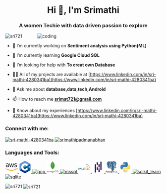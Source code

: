 <h1 align="center">Hi 👋, I'm Srimathi</h1>
<h3 align="center">A women Techie with data driven passion to explore</h3>
<img align="right" alt="coding" width="400" src="https://digitalcreativemind.com/wp-content/uploads/2021/06/Analytics_amp_Data_Science.gif">
<p align="left"> <img src="https://komarev.com/ghpvc/?username=sri721&label=Profile%20views&color=0e75b6&style=flat" alt="sri721" /> </p>

- 🔭 I’m currently working on **Sentiment analysis using Python(ML)**

- 🌱 I’m currently learning **Google Cloud SQL**

- 🤝 I’m looking for help with **To creat own Database**

- 👨‍💻 All of my projects are available at [https://www.linkedin.com/in/sri-mathi-4280341ba](https://www.linkedin.com/in/sri-mathi-4280341ba)

- 💬 Ask me about **database,data,tech,Android**

- 📫 How to reach me **srimat721@gmail.com**

- 📄 Know about my experiences [https://www.linkedin.com/in/sri-mathi-4280341ba](https://www.linkedin.com/in/sri-mathi-4280341ba)

<h3 align="left">Connect with me:</h3>
<p align="left">
<a href="https://linkedin.com/in/sri-mathi-4280341ba" target="blank"><img align="center" src="https://raw.githubusercontent.com/rahuldkjain/github-profile-readme-generator/master/src/images/icons/Social/linked-in-alt.svg" alt="sri-mathi-4280341ba" height="30" width="40" /></a>
<a href="https://fb.com/srimathipadmanabhan" target="blank"><img align="center" src="https://raw.githubusercontent.com/rahuldkjain/github-profile-readme-generator/master/src/images/icons/Social/facebook.svg" alt="srimathipadmanabhan" height="30" width="40" /></a>
</p>

<h3 align="left">Languages and Tools:</h3>
<p align="left"> <a href="https://aws.amazon.com" target="_blank" rel="noreferrer"> <img src="https://raw.githubusercontent.com/devicons/devicon/master/icons/amazonwebservices/amazonwebservices-original-wordmark.svg" alt="aws" width="40" height="40"/> </a> <a href="https://www.w3schools.com/cpp/" target="_blank" rel="noreferrer"> <img src="https://raw.githubusercontent.com/devicons/devicon/master/icons/cplusplus/cplusplus-original.svg" alt="cplusplus" width="40" height="40"/> </a> <a href="https://cloud.google.com" target="_blank" rel="noreferrer"> <img src="https://www.vectorlogo.zone/logos/google_cloud/google_cloud-icon.svg" alt="gcp" width="40" height="40"/> </a> <a href="https://www.mongodb.com/" target="_blank" rel="noreferrer"> <img src="https://raw.githubusercontent.com/devicons/devicon/master/icons/mongodb/mongodb-original-wordmark.svg" alt="mongodb" width="40" height="40"/> </a> <a href="https://www.microsoft.com/en-us/sql-server" target="_blank" rel="noreferrer"> <img src="https://www.svgrepo.com/show/303229/microsoft-sql-server-logo.svg" alt="mssql" width="40" height="40"/> </a> <a href="https://www.mysql.com/" target="_blank" rel="noreferrer"> <img src="https://raw.githubusercontent.com/devicons/devicon/master/icons/mysql/mysql-original-wordmark.svg" alt="mysql" width="40" height="40"/> </a> <a href="https://pandas.pydata.org/" target="_blank" rel="noreferrer"> <img src="https://raw.githubusercontent.com/devicons/devicon/2ae2a900d2f041da66e950e4d48052658d850630/icons/pandas/pandas-original.svg" alt="pandas" width="40" height="40"/> </a> <a href="https://www.postgresql.org" target="_blank" rel="noreferrer"> <img src="https://raw.githubusercontent.com/devicons/devicon/master/icons/postgresql/postgresql-original-wordmark.svg" alt="postgresql" width="40" height="40"/> </a> <a href="https://www.python.org" target="_blank" rel="noreferrer"> <img src="https://raw.githubusercontent.com/devicons/devicon/master/icons/python/python-original.svg" alt="python" width="40" height="40"/> </a> <a href="https://scikit-learn.org/" target="_blank" rel="noreferrer"> <img src="https://upload.wikimedia.org/wikipedia/commons/0/05/Scikit_learn_logo_small.svg" alt="scikit_learn" width="40" height="40"/> </a> <a href="https://www.sqlite.org/" target="_blank" rel="noreferrer"> <img src="https://www.vectorlogo.zone/logos/sqlite/sqlite-icon.svg" alt="sqlite" width="40" height="40"/> </a> </p>

<p><img align="left" src="https://github-readme-stats.vercel.app/api/top-langs?username=sri721&show_icons=true&locale=en&layout=compact" alt="sri721" /></p>

<p>&nbsp;<img align="center" src="https://github-readme-stats.vercel.app/api?username=sri721&show_icons=true&locale=en" alt="sri721" /></p>
